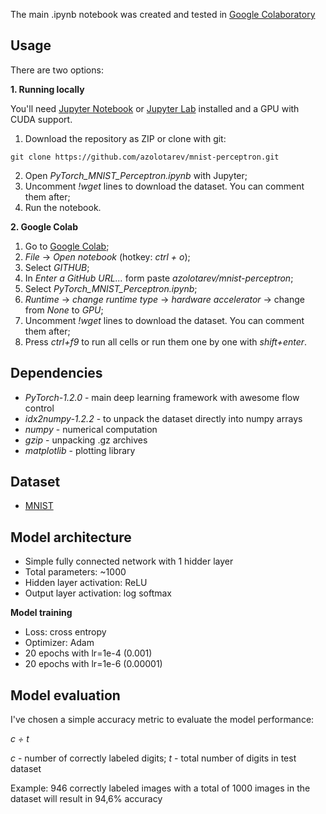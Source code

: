 The main .ipynb notebook was created and tested in [Google Colaboratory](https://colab.research.google.com/)

## **Usage**

There are two options:

**1. Running locally**

You'll need [Jupyter Notebook](https://jupyter.org/) or [Jupyter Lab](https://github.com/jupyterlab/jupyterlab) installed and a GPU with CUDA support.

1. Download the repository as ZIP or clone with git:
```
git clone https://github.com/azolotarev/mnist-perceptron.git
```
2. Open *PyTorch_MNIST_Perceptron.ipynb* with Jupyter;
3. Uncomment *!wget* lines to download the dataset. You can comment them after;
4. Run the notebook.

**2. Google Colab**
1. Go to [Google Colab](https://colab.research.google.com/);
2. *File* -> *Open notebook* (hotkey: *ctrl + o*);
3. Select *GITHUB*;
4. In *Enter a GitHub URL...* form paste *azolotarev/mnist-perceptron*;
5. Select *PyTorch_MNIST_Perceptron.ipynb*;
6. *Runtime* -> *change runtime type* -> *hardware accelerator* -> change from *None* to *GPU*;
7. Uncomment *!wget* lines to download the dataset. You can comment them after;
8. Press *ctrl+f9* to run all cells or run them one by one with *shift+enter*.


## **Dependencies**
- *PyTorch-1.2.0* - main deep learning framework with awesome flow control
- *idx2numpy-1.2.2* - to unpack the dataset directly into numpy arrays
- *numpy* - numerical computation
- *gzip* - unpacking .gz archives
- *matplotlib* - plotting library


## **Dataset**
- [MNIST](http://yann.lecun.com/exdb/mnist/)

## **Model architecture**
- Simple fully connected network with 1 hidder layer
- Total parameters: ~1000
- Hidden layer activation: ReLU
- Output layer activation: log softmax

**Model training**
- Loss: cross entropy
- Optimizer: Adam
- 20 epochs with lr=1e-4 (0.001)
- 20 epochs with lr=1e-6 (0.00001)

## **Model evaluation**

I've chosen a simple accuracy metric to evaluate the model performance:

 *c ÷ t*
 
*c* - number of correctly labeled digits;
*t* - total number of digits in test dataset

Example: 946 correctly labeled images with a total of 1000 images in the dataset will result in 94,6% accuracy
